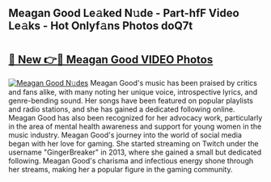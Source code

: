 ## Meagan Good Le𝚊ked N𝚞de - Part-hfF Video Le𝚊ks - Hot Onlyf𝚊ns Photos doQ7t

# <h2><a href="http://ab75118.deff.icu/?id=Meagan+Good">🔗 New 👉🔴 Meagan Good VIDEO Photos</a></h2>

[![Meagan Good N𝚞des](https://i.imgur.com/rIISA9y.gif)](http://ab75118.deff.icu/?id=Meagan+Good)
Meagan Good's music has been praised by critics and fans alike, with many noting her unique voice, introspective lyrics, and genre-bending sound. Her songs have been featured on popular playlists and radio stations, and she has gained a dedicated following online. Meagan Good has also been recognized for her advocacy work, particularly in the area of mental health awareness and support for young women in the music industry. Meagan Good's journey into the world of social media began with her love for gaming. She started streaming on Twitch under the username "GingerBreaker" in 2013, where she gained a small but dedicated following. Meagan Good's charisma and infectious energy shone through her streams, making her a popular figure in the gaming community.
